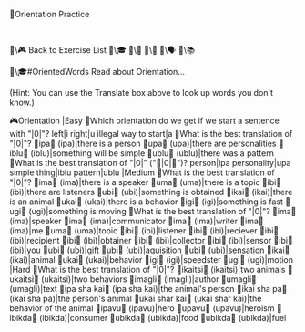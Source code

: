 📛Orientation
Practice

&nbsp;
&nbsp;
&nbsp;

🔗\🎮 Back to Exercise List
🔗\🎓
🔗\📖
🔗\🌳
🔗\🗣️
🔗\📚

🔗\🎓#OrientedWords Read about Orientation...

(Hint: You can use the Translate box above to look up words you don't know.)

🎮Orientation
|Easy
🔹Which orientation do we get if we start a sentence with "|0|"?
left|i
right|u
illegal way to start|a
🔹What is the best translation of "|0|"?
🎏ipa💬 (ipa)|there is a person
🎏upa💬 (upa)|there are personalities
🎏iblu💬 (iblu)|something will be simple
🎏ublu💬 (ublu)|there was a pattern
🔹What is the best translation of "|0|" ("🎏|0|💬")?
person|ipa
personality|upa
simple thing|iblu
pattern|ublu
|Medium
🔹What is the best translation of "|0|"?
🎏ima💬 (ima)|there is a speaker
🎏uma💬 (uma)|there is a topic
🎏ibi💬 (ibi)|there are listeners
🎏ubi💬 (ubi)|something is obtained
🎏ikai💬 (ikai)|there is an animal
🎏ukai💬 (ukai)|there is a behavior
🎏igi💬 (igi)|something is fast
🎏ugi💬 (ugi)|something is moving
🔹What is the best translation of "|0|"?
🎏ima💬 (ima)|speaker
🎏ima💬 (ima)|communicator
🎏ima💬 (ima)|writer
🎏ima💬 (ima)|me
🎏uma💬 (uma)|topic
🎏ibi💬 (ibi)|listener
🎏ibi💬 (ibi)|reciever
🎏ibi💬 (ibi)|recipient
🎏ibi💬 (ibi)|obtainer
🎏ibi💬 (ibi)|collector
🎏ibi💬 (ibi)|sensor
🎏ibi💬 (ibi)|you
🎏ubi💬 (ubi)|gift
🎏ubi💬 (ubi)|aquisition
🎏ubi💬 (ubi)|sensation
🎏ikai💬 (ikai)|animal
🎏ukai💬 (ukai)|behavior
🎏igi💬 (igi)|speedster
🎏ugi💬 (ugi)|motion
|Hard
🔹What is the best translation of "|0|"?
🎏ikaitsi💬 (ikaitsi)|two animals
🎏ukaitsi💬 (ukaitsi)|two behaviors
🎏imagli💬 (imagli)|author
🎏umagli💬 (umagli)|text
🎏ipa sha kai💬 (ipa sha kai)|the animal's person
🎏ikai sha pa💬 (ikai sha pa)|the person's animal
🎏ukai shar kai💬 (ukai shar kai)|the behavior of the animal
🎏ipavu💬 (ipavu)|hero
🎏upavu💬 (upavu)|heroism
🎏ibikda💬 (ibikda)|consumer
🎏ubikda💬 (ubikda)|food
🎏ubikda💬 (ubikda)|fuel
